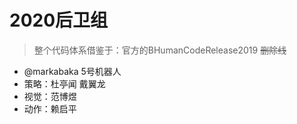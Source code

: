 # 2020后卫组
> 整个代码体系借鉴于：官方的BHumanCodeRelease2019
> ~~删除线~~
* @markabaka 5号机器人
* 策略：杜亭闻 戴翼龙
* 视觉：范博煜
* 动作：赖启平
